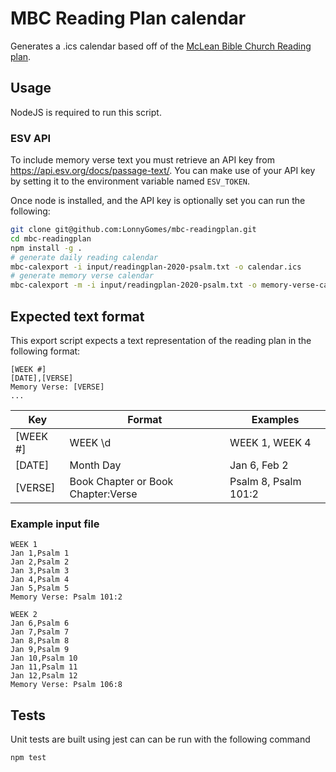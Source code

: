 # MBC Reading Plan calendar

Generates a .ics calendar based off of the [McLean Bible Church Reading plan](https://mcleanbible.org/wp-content/uploads/2019/12/2020BibleReadingPlan.pdf).

## Usage

NodeJS is required to run this script.

### ESV API

To include memory verse text you must retrieve an API key from https://api.esv.org/docs/passage-text/. You can make use of your API key by setting it to the environment variable named `ESV_TOKEN`.

Once node is installed, and the API key is optionally set you can run the following:

```bash
git clone git@github.com:LonnyGomes/mbc-readingplan.git
cd mbc-readingplan
npm install -g .
# generate daily reading calendar
mbc-calexport -i input/readingplan-2020-psalm.txt -o calendar.ics
# generate memory verse calendar
mbc-calexport -m -i input/readingplan-2020-psalm.txt -o memory-verse-calendar.ics
```

## Expected text format

This export script expects a text representation of the reading plan in the following format:

```
[WEEK #]
[DATE],[VERSE]
Memory Verse: [VERSE]
...
```

| Key      | Format                             | Examples             |
| -------- | ---------------------------------- | -------------------- |
| [WEEK #] | WEEK \d                            | WEEK 1, WEEK 4       |
| [DATE]   | Month Day                          | Jan 6, Feb 2         |
| [VERSE]  | Book Chapter or Book Chapter:Verse | Psalm 8, Psalm 101:2 |

### Example input file

```
WEEK 1
Jan 1,Psalm 1
Jan 2,Psalm 2
Jan 3,Psalm 3
Jan 4,Psalm 4
Jan 5,Psalm 5
Memory Verse: Psalm 101:2

WEEK 2
Jan 6,Psalm 6
Jan 7,Psalm 7
Jan 8,Psalm 8
Jan 9,Psalm 9
Jan 10,Psalm 10
Jan 11,Psalm 11
Jan 12,Psalm 12
Memory Verse: Psalm 106:8
```

## Tests

Unit tests are built using jest can can be run with the following command

```bash
npm test
```
